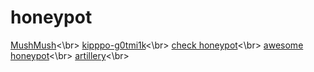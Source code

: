 # honeypot

<a href="https://github.com/mushorg">MushMush</a><\br>
<a href="https://github.com/g0tmi1k/kippo-g0tmi1k"> kipppo-g0tmi1k</a><\br>
<a href="https://honeyscore.shodan.io/">check honeypot</a><\br>
<a href="https://github.com/paralax/awesome-honeypots#honeypots">awesome honeypot</a><\br>
<a href="https://github.com/BinaryDefense/artillery">artillery</a><\br>
